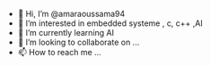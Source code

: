 - 👋 Hi, I’m @amaraoussama94
- 👀 I’m interested in embedded systeme , c, c++ ,AI 
- 🌱 I’m currently learning AI
- 💞️ I’m looking to collaborate on ...
- 📫 How to reach me ...

<!---
amaraoussama94/amaraoussama94 is a ✨ special ✨ repository because its `README.md` (this file) appears on your GitHub profile.
You can click the Preview link to take a look at your changes.
--->
